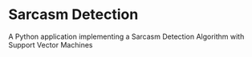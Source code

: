 # Sarcasm Detection
 A Python application implementing a Sarcasm Detection Algorithm with Support Vector Machines

